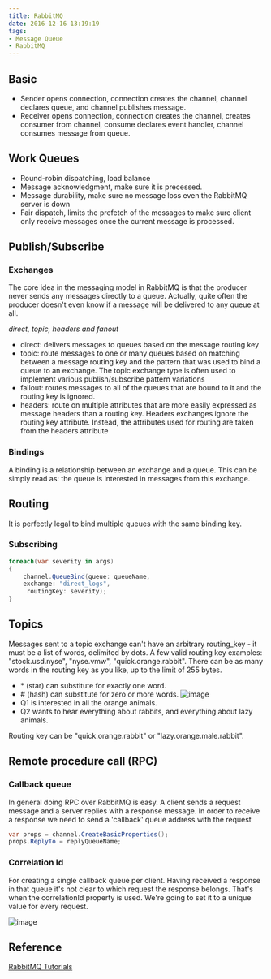 ```yaml
---
title: RabbitMQ
date: 2016-12-16 13:19:19
tags:
- Message Queue
- RabbitMQ
---
```

## Basic
- Sender opens connection, connection creates the channel, channel declares queue, and channel publishes message.
- Receiver opens connection, connection creates the channel, creates consumer from channel, consume declares event handler, channel consumes message from queue.
<!-- more -->

## Work Queues
- Round-robin dispatching, load balance
- Message acknowledgment, make sure it is precessed.
- Message durability, make sure no message loss even the RabbitMQ server is down
- Fair dispatch, limits the prefetch of the messages to make sure client only receive messages once the current message is processed. 

## Publish/Subscribe
### Exchanges
The core idea in the messaging model in RabbitMQ is that the producer never sends any messages directly to a queue. Actually, quite often the producer doesn't even know if a message will be delivered to any queue at all.

*direct, topic, headers and fanout*
- direct:  delivers messages to queues based on the message routing key
- topic: route messages to one or many queues based on matching between a message routing key and the pattern that was used to bind a queue to an exchange. The topic exchange type is often used to implement various publish/subscribe pattern variations
- fallout:  routes messages to all of the queues that are bound to it and the routing key is ignored. 
- headers:  route on multiple attributes that are more easily expressed as message headers than a routing key. Headers exchanges ignore the routing key attribute. Instead, the attributes used for routing are taken from the headers attribute

### Bindings
 A binding is a relationship between an exchange and a queue. This can be simply read as: the queue is interested in messages from this exchange.

## Routing
It is perfectly legal to bind multiple queues with the same binding key.
### Subscribing
```cs
foreach(var severity in args)
{
    channel.QueueBind(queue: queueName,
    exchange: "direct_logs",
     routingKey: severity);
}

```

## Topics
Messages sent to a topic exchange can't have an arbitrary routing_key - it must be a list of words, delimited by dots. A few valid routing key examples: "stock.usd.nyse", "nyse.vmw", "quick.orange.rabbit". There can be as many words in the routing key as you like, up to the limit of 255 bytes.
- \* (star) can substitute for exactly one word.
- \# (hash) can substitute for zero or more words.
![image](https://www.rabbitmq.com/img/tutorials/python-five.png)
- Q1 is interested in all the orange animals.
- Q2 wants to hear everything about rabbits, and everything about lazy animals.

Routing key can be "quick.orange.rabbit" or "lazy.orange.male.rabbit".

## Remote procedure call (RPC)
### Callback queue
In general doing RPC over RabbitMQ is easy. A client sends a request message and a server replies with a response message. In order to receive a response we need to send a 'callback' queue address with the request
```cs
var props = channel.CreateBasicProperties();
props.ReplyTo = replyQueueName;
```

### Correlation Id
For creating a single callback queue per client. Having received a response in that queue it's not clear to which request the response belongs. That's when the correlationId property is used. We're going to set it to a unique value for every request. 

![image](https://www.rabbitmq.com/img/tutorials/python-six.png)


## Reference
[RabbitMQ Tutorials](https://www.rabbitmq.com/getstarted.html)
